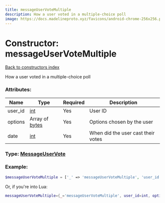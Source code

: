 ```yaml
---
title: messageUserVoteMultiple
description: How a user voted in a multiple-choice poll
image: https://docs.madelineproto.xyz/favicons/android-chrome-256x256.png
---
```

# Constructor: messageUserVoteMultiple  
[Back to constructors index](index.md)



How a user voted in a multiple-choice poll

### Attributes:

| Name     |    Type       | Required | Description |
|----------|---------------|----------|-------------|
|user\_id|[int](../types/int.md) | Yes|User ID|
|options|Array of [bytes](../types/bytes.md) | Yes|Options chosen by the user|
|date|[int](../types/int.md) | Yes|When did the user cast their votes|



### Type: [MessageUserVote](../types/MessageUserVote.md)


### Example:

```php
$messageUserVoteMultiple = ['_' => 'messageUserVoteMultiple', 'user_id' => int, 'options' => ['bytes', 'bytes'], 'date' => int];
```  


Or, if you're into Lua:

```lua
messageUserVoteMultiple={_='messageUserVoteMultiple', user_id=int, options={'bytes'}, date=int}

```


